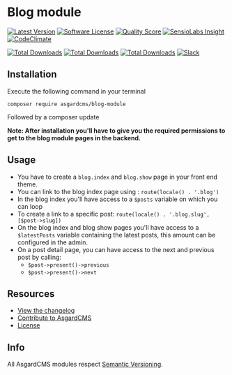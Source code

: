 # Blog module

[![Latest Version](https://img.shields.io/github/release/asgardcms/blog.svg?style=flat-square)](https://github.com/asgardcms/blog/releases)
[![Software License](https://img.shields.io/badge/license-MIT-brightgreen.svg?style=flat-square)](LICENSE.md)
[![Quality Score](https://img.shields.io/scrutinizer/g/asgardcms/blog.svg?style=flat-square)](https://scrutinizer-ci.com/g/asgardcms/blog)
[![SensioLabs Insight](https://img.shields.io/sensiolabs/i/c54f38d9-20fb-41e8-b2be-bdeb7144ad4b.svg)](https://insight.sensiolabs.com/projects/c54f38d9-20fb-41e8-b2be-bdeb7144ad4b)
[![CodeClimate](https://img.shields.io/codeclimate/github/AsgardCms/Blog.svg)](https://codeclimate.com/github/AsgardCms/Blog)

[![Total Downloads](https://img.shields.io/packagist/dd/asgardcms/blog-module.svg?style=flat-square)](https://packagist.org/packages/asgardcms/blog-module)
[![Total Downloads](https://img.shields.io/packagist/dm/asgardcms/blog-module.svg?style=flat-square)](https://packagist.org/packages/asgardcms/blog-module)
[![Total Downloads](https://img.shields.io/packagist/dt/asgardcms/blog-module.svg?style=flat-square)](https://packagist.org/packages/asgardcms/blog-module)
[![Slack](http://slack.asgardcms.com/badge.svg)](http://slack.asgardcms.com/)


## Installation

Execute the following command in your terminal

    composer require asgardcms/blog-module


Followed by a composer update

**Note: After installation you'll have to give you the required permissions to get to the blog module pages in the backend.**


## Usage

- You have to create a `blog.index` and `blog.show` page in your front end theme.
- You can link to the blog index page using : `route(locale() . '.blog')`
- In the blog index you'll have access to a `$posts` variable on which you can loop
- To create a link to a specific post: `route(locale() . '.blog.slug', [$post->slug])`
- On the blog index and blog show pages you'll have access to a `$latestPosts` variable containing the latest posts, this amount can be configured in the admin.
- On a post detail page, you can have access to the next and previous post by calling:
    - `$post->present()->previous`
    - `$post->present()->next`


## Resources

- [View the changelog](CHANGELOG.md)
- [Contribute to AsgardCMS](CONTRIBUTING.md)
- [License](LICENSE.md)


## Info

All AsgardCMS modules respect [Semantic Versioning](http://semver.org/).
